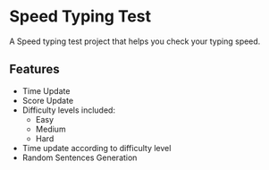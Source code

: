 # Speed Typing Test

A Speed typing test project that helps you check your typing speed.

## Features

- Time Update
- Score Update
- Difficulty levels included:
    - Easy
    - Medium
    - Hard
- Time update according to difficulty level
- Random Sentences Generation


